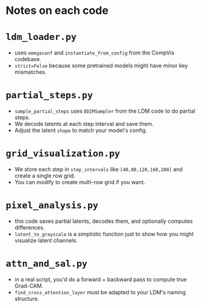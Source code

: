 # Notes on each code


# `ldm_loader.py`

- uses `omegaconf` and `instantiate_from_config` from the CompVis codebase.
- `strict=False` because some pretrained models might have minor key mismatches.

# `partial_steps.py`
- `sample_partial_steps` uses `DDIMSampler` from the LDM code to do partial steps.
- We decode latents at each step interval and save them.
- Adjust the latent `shape` to match your model's config.

# `grid_visualization.py`

- We store each step in `step_intervals` like `[40,80,120,160,200]` and create a single row grid.
- You can modify to create multi-row grid if you want.

# `pixel_analysis.py`

- this code saves partial latents, decodes them, and optionally computes differences.
- `latent_to_grayscale` is a simplistic function just to show how you might visualize latent channels.

# `attn_and_sal.py`

- in a real script, you'd do a forward + backward pass to compute true Grad-CAM.
- `find_cross_attention_layer` must be adapted to your LDM's naming structure.



